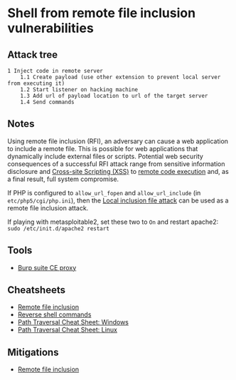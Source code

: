 # Shell from remote file inclusion vulnerabilities

## Attack tree

```text
1 Inject code in remote server
    1.1 Create payload (use other extension to prevent local server from executing it)
    1.2 Start listener on hacking machine
    1.3 Add url of payload location to url of the target server
    1.4 Send commands
```

## Notes

Using remote file inclusion (RFI), an adversary can cause a web application to include a remote file. 
This is possible for web applications that dynamically include external files or scripts. Potential web security 
consequences of a successful RFI attack range from sensitive information disclosure and 
[Cross-site Scripting (XSS)](XSS.md) to [remote code execution](Remote-code-execution.md) and, as a final result, 
full system compromise.

If PHP is configured to `allow_url_fopen` and `allow_url_include` (in `etc/php5/cgi/php.ini`), then the
[Local inclusion file attack](Local-file-incl-vuln.md) can be used as a remote file inclusion attack.

If playing with metasploitable2, set these two to `On` and restart apache2: `sudo /etc/init.d/apache2 restart`

## Tools
* [Burp suite CE proxy](https://portswigger.net/burp/documentation/desktop/getting-started/intercepting-http-traffic)

## Cheatsheets
* [Remote file inclusion](https://tymyrddin.github.io/cheatsheets/docs/application/rfi.html)
* [Reverse shell commands](https://tymyrddin.github.io/cheatsheets/docs/application/reverse-shell-commands.html)
* [Path Traversal Cheat Sheet: Windows](https://www.akimbocore.com/article/windows-path-traversal-cheat-sheet/)
* [Path Traversal Cheat Sheet: Linux](https://www.akimbocore.com/article/linux-path-traversal-cheat-sheet/)

## Mitigations
* [Remote file inclusion](https://tymyrddin.github.io/app-mitigations/docs/coding/Local-file-inclusion.html)